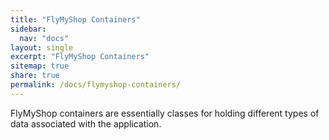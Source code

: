 ```yaml
---
title: "FlyMyShop Containers"
sidebar:
  nav: "docs"
layout: single
excerpt: "FlyMyShop Containers"
sitemap: true
share: true
permalink: /docs/flymyshop-containers/
---
```


FlyMyShop containers are essentially classes for holding different types of data associated with the application.
